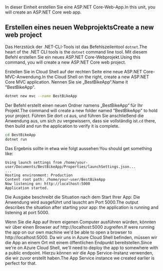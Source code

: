 <span data-ttu-id="a0e69-101">In dieser Einheit erstellen Sie eine ASP.NET Core-Web-App.</span><span class="sxs-lookup"><span data-stu-id="a0e69-101">In this unit, you will create an ASP.NET Core web app.</span></span>

## <a name="create-a-new-web-project"></a><span data-ttu-id="a0e69-102">Erstellen eines neuen Webprojekts</span><span class="sxs-lookup"><span data-stu-id="a0e69-102">Create a new web project</span></span>

<span data-ttu-id="a0e69-103">Das Herzstück der .NET-CLI-Tools ist das Befehlszeilentool `dotnet`.</span><span class="sxs-lookup"><span data-stu-id="a0e69-103">The heart of the .NET CLI tools is the `dotnet` command line tool.</span></span> <span data-ttu-id="a0e69-104">Mit diesem Befehl erstellen Sie ein neues ASP.NET Core-Webprojekt.</span><span class="sxs-lookup"><span data-stu-id="a0e69-104">Using this command, you will create a new ASP.NET Core web project.</span></span>

<span data-ttu-id="a0e69-105">Erstellen Sie in Cloud Shell auf der rechten Seite eine neue ASP.NET Core-MVC-Anwendung.</span><span class="sxs-lookup"><span data-stu-id="a0e69-105">In the Cloud Shell on the right, create a new ASP.NET Core MVC application.</span></span> <span data-ttu-id="a0e69-106">Nennen Sie sie „BestBikeApp“.</span><span class="sxs-lookup"><span data-stu-id="a0e69-106">Name it "BestBikeApp".</span></span>

```bash
dotnet new mvc --name BestBikeApp
```

<span data-ttu-id="a0e69-107">Der Befehl erstellt einen neuen Ordner namens „BestBikeApp“ für Ihr Projekt.</span><span class="sxs-lookup"><span data-stu-id="a0e69-107">The command will create a new folder named "BestBikeApp" to hold your project.</span></span> <span data-ttu-id="a0e69-108">Führen Sie dort `cd` aus, und führen Sie anschließend die Anwendung aus, um sich zu vergewissern, dass sie vollständig ist.</span><span class="sxs-lookup"><span data-stu-id="a0e69-108">`cd` there, then build and run the application to verify it is complete.</span></span>

```bash
cd BestBikeApp
dotnet run
```

<span data-ttu-id="a0e69-109">Das Ergebnis sollte in etwa wie folgt aussehen:</span><span class="sxs-lookup"><span data-stu-id="a0e69-109">You should get something like:</span></span>

```console
Using launch settings from /home/your-user/Documents/BestBikeApp/Properties/launchSettings.json...
...
Hosting environment: Production
Content root path: /home/your-user/BestBikeApp
Now listening on: http://localhost:5000
Application started.
```

<span data-ttu-id="a0e69-110">Die Ausgabe beschreibt die Situation nach dem Start Ihrer App: Die Anwendung wird ausgeführt und lauscht am Port 5000.</span><span class="sxs-lookup"><span data-stu-id="a0e69-110">The output describes the situation after starting your app: the application is running and listening at port 5000.</span></span>

<span data-ttu-id="a0e69-111">Wenn Sie die App auf Ihrem eigenen Computer ausführen würden, könnten wir über einen Browser auf http://localhost:5000 zugreifen.</span><span class="sxs-lookup"><span data-stu-id="a0e69-111">If were running the app on our own machine we'd be able to open a browser to http://localhost:5000.</span></span> <span data-ttu-id="a0e69-112">Da wir uns in Azure Cloud Shell befinden, müssen wir die App an einem Ort mit einem öffentlichen Endpunkt bereitstellen.</span><span class="sxs-lookup"><span data-stu-id="a0e69-112">Since we're on Azure Cloud Shell, we'll need to deploy the app to somewhere with a public endpoint.</span></span> <span data-ttu-id="a0e69-113">Hierzu können wir die App Service-Instanz verwenden, die wir zuvor erstellt haben.</span><span class="sxs-lookup"><span data-stu-id="a0e69-113">The App Service instance we created earlier is perfect for that.</span></span>